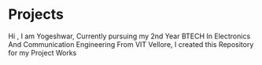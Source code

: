 # Projects
Hi , I am Yogeshwar, Currently pursuing my 2nd Year BTECH In Electronics And Communication Engineering From VIT Vellore,  I created this Repository for my Project Works
